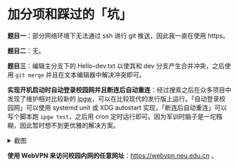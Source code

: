 # 加分项和踩过的「坑」

**题目一**：部分网络环境下无法通过 ssh 进行 git 推送，因此我一直在使用 https。

**题目二**：无。

**题目三**：编辑主分支下的 Hello-dev.txt 以使其和 dev 分支产生合并冲突，之后使用 `git merge` 并且在文本编辑器中解决冲突即可。

**实现开机启动时自动登录校园网并且断连后自动重连**：经过搜索之后在众多项目中发现了维护相对比较新的 [ipgw](https://github.com/neucn/ipgw)，可以在比较现代的发行版上运行。「自动登录校园网」可以使用 systemd unit 或 XDG autostart 实现，「断连后自动重连」可以写个脚本跑 `ipgw test`，之后用 cron 定时运行即可。因为军训时脑子是一坨糨糊，因此暂时想不到更优雅的解决方案。

<details><summary>截图</summary>
<img src="assets/3-1.png" />
<img src="assets/3-2.png" />
</details>

**使用 WebVPN 来访问校园内网的任意网址**：https://webvpn.neu.edu.cn 。

